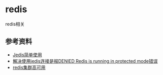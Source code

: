 # redis
redis相关

## 参考资料
* [Jedis简单使用](https://blog.csdn.net/dongyuxu342719/article/details/80230267)
* [解决使用jedis连接是报DENIED Redis is running in protected mode错误](https://www.cnblogs.com/lonecloud/p/9084761.html)
* [redis集群高可用](https://www.cnblogs.com/leeSmall/p/8414687.html)